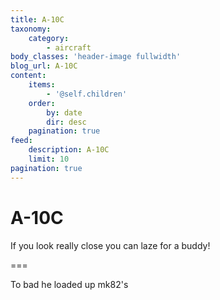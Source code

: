 ```yaml
---
title: A-10C
taxonomy:
    category:
        - aircraft
body_classes: 'header-image fullwidth'
blog_url: A-10C
content:
    items:
        - '@self.children'
    order:
        by: date
        dir: desc
    pagination: true
feed:
    description: A-10C
    limit: 10
pagination: true
---
```


# A-10C
If you look really close you can laze for a buddy!

===

To bad he loaded up mk82's
